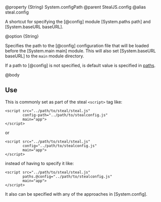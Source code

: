 @property {String} System.configPath
@parent StealJS.config
@alias steal.config

A shortcut for specifying the [@config] module [System.paths path] and [System.baseURL baseURL]. 

@option {String}

Specifies the path to the [@config] configuration file that will be loaded before the
[System.main main] module. This will also set [System.baseURL baseURL] to
the `main` module directory.
   
If a path to [@config] is not specified, is default value is specified in
[paths](System.paths.html#section_Defaultpathsconfiguredbysteal).
   
   
@body

## Use

This is commonly set as part of the steal `<script>` tag like:

```
<script src="../path/to/steal/steal.js"
        config-path="../path/to/stealconfig.js"
        main="app">
</script>
```

or

```
<script src="../path/to/steal/steal.js"
        config="../path/to/stealconfig.js"
        main="app">
</script>
```

instead of having to specify it like:

```
<script src="../path/to/steal/steal.js"
        paths.@config="../path/to/stealconfig.js"
        main="app">
</script>
```



It also can be specified with any of the approaches in [System.config].
